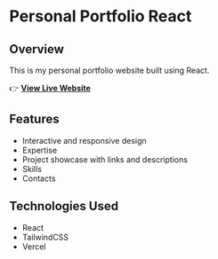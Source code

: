 # Personal Portfolio React

## Overview
This is my personal portfolio website built using React.

👉 <a href="https://jaypdev.vercel.app/" target="_blank" rel="noopener noreferrer"><strong>View Live Website</strong></a>

## Features
* Interactive and responsive design
* Expertise
* Project showcase with links and descriptions
* Skills
* Contacts

## Technologies Used
* React
* TailwindCSS
* Vercel

